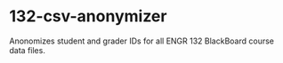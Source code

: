 # 132-csv-anonymizer
Anonomizes student and grader IDs for all ENGR 132 BlackBoard course data files.
